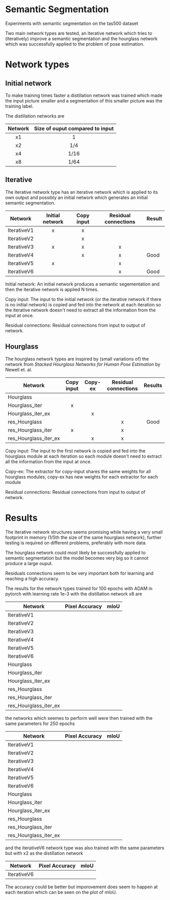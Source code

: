# Semantic Segmentation
Experiments with semantic segmentation on the tas500 dataset

Two main network types are tested, an iterative network which tries to (iteratively) improve a semantic segmentation and the hourglass network which was successfully applied to the problem of pose estimation.

# Network types

## Initial network

To make training times faster a distillation network was trained which made the input picture smaller and a segmentation of this smaller picture was the training label.

The distillation networks are

| Network | Size of ouput compared to input |
| :-----: | :-----------------------------: |
| x1      | 1                               |
| x2      | 1/4                             |
| x4      | 1/16                            |
| x8      | 1/64                            |

## Iterative

The iterative network type has an iterative network which is applied to its own output and possibly an initial network which generates an initial semantic segmentation.

| Network       | Initial network | Copy input | Residual connections | Result |
| ------------- | :-------------: | :--------: | :------------------: | ------ |
| IterativeV1   | x               | x          |                      |        |
| IterativeV2   |                 | x          |                      |        |
| IterativeV3   | x               | x          | x                    |        |
| IterativeV4   |                 | x          | x                    |  Good  |
| IterativeV5   | x               |            | x                    |        |
| IterativeV6   |                 |            | x                    |  Good  |

Initial network: An initial network produces a semantic segementation and then the iterative network is applied N times.

Copy input: The input to the initial network (or the iterative network if there is no initial network) is copied and fed into the network at each iteration so the iterative network doesn't need to extract all the information from the input at once.

Residual connections: Residual connections from input to output of network.

## Hourglass

The hourglass network types are inspired by (small variations of) the network from *Stacked Hourglass Networks for Human Pose Estimation* by Newell et. al.

| Network               | Copy input | Copy-ex | Residual connections | Results |
| --------------------- | :--------: | :-----: | :------------------: | :-----: |
| Hourglass             |            |         |                      |         |
| Hourglass_iter        | x          |         |                      |         |
| Hourglass_iter_ex     |            | x       |                      |         |
| res_Hourglass         |            |         | x                    | Good    |
| res_Hourglass_iter    | x          |         | x                    |         |
| res_Hourglass_iter_ex |            | x       | x                    |         |

Copy input: The input to the first network is copied and fed into the hourglass module at each iteration so each module doesn't need to extract all the information from the input at once.

Copy-ex: The extractor for copy-input shares the same weights for all hourglass modules, copy-ex has new weights for each extractor for each module

Residual connections: Residual connections from input to output of network.

# Results

The iterative network structures seems promising while having a very small footprint in memory (1/5th the size of the same hourglass network), further testing is required on different problems, preferably with more data.

The hourglass network could most likely be successfully applied to semantic segmentation but the model becomes very big so it cannot produce a large ouput.

Residuals connections seem to be very important both for learning and reaching a high accuracy.

The results for the network types trained for 100 epochs with ADAM in pytorch with learning rate 1e-3 with the distillation network x8 are

| Network               | Pixel Accuracy | mIoU |
| --------------------- | -------------- | ---- |
| IterativeV1           |                |      |
| IterativeV2           |                |      |
| IterativeV3           |                |      |
| IterativeV4           |                |      |
| IterativeV5           |                |      |
| IterativeV6           |                |      |
| Hourglass             |                |      |
| Hourglass_iter        |                |      |
| Hourglass_iter_ex     |                |      |
| res_Hourglass         |                |      |
| res_Hourglass_iter    |                |      |
| res_Hourglass_iter_ex |                |      |

the networks which seemes to perform well were then trained with the same parameters for 250 epochs

| Network               | Pixel Accuracy | mIoU |
| --------------------- | -------------- | ---- |
| IterativeV1           |                |      |
| IterativeV2           |                |      |
| IterativeV3           |                |      |
| IterativeV4           |                |      |
| IterativeV5           |                |      |
| IterativeV6           |                |      |
| Hourglass             |                |      |
| Hourglass_iter        |                |      |
| Hourglass_iter_ex     |                |      |
| res_Hourglass         |                |      |
| res_Hourglass_iter    |                |      |
| res_Hourglass_iter_ex |                |      |

and the iterativeV6 network type was also trained with the same parameters but with x2 as the distillation network

| Network               | Pixel Accuracy | mIoU |
| --------------------- | -------------- | ---- |
| IterativeV6           |                |      |

The accuracy could be better but imporovement does seem to happen at each iteration which can be seen on the plot of mIoU.
